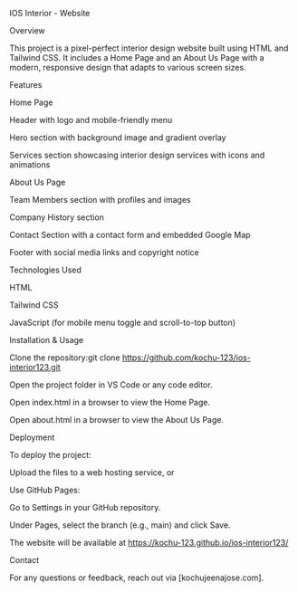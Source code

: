 IOS Interior - Website

Overview

This project is a pixel-perfect interior design website built using HTML and Tailwind CSS. It includes a Home Page and an About Us Page with a modern, responsive design that adapts to various screen sizes.

Features

Home Page

Header with logo and mobile-friendly menu

Hero section with background image and gradient overlay

Services section showcasing interior design services with icons and animations

About Us Page

Team Members section with profiles and images

Company History section

Contact Section with a contact form and embedded Google Map

Footer with social media links and copyright notice

Technologies Used

HTML

Tailwind CSS

JavaScript (for mobile menu toggle and scroll-to-top button)

Installation & Usage

Clone the repository:git clone https://github.com/kochu-123/ios-interior123.git

Open the project folder in VS Code or any code editor.

Open index.html in a browser to view the Home Page.

Open about.html in a browser to view the About Us Page.

Deployment

To deploy the project:

Upload the files to a web hosting service, or

Use GitHub Pages:

Go to Settings in your GitHub repository.

Under Pages, select the branch (e.g., main) and click Save.

The website will be available at https://kochu-123.github.io/ios-interior123/

Contact

For any questions or feedback, reach out via [kochujeenajose.com].

